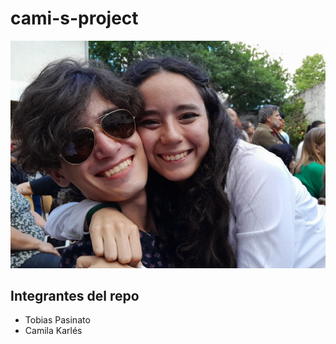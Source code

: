 # cami-s-project
![portada](./img/portada.png)

## Integrantes del repo

- Tobias Pasinato
- Camila Karlés